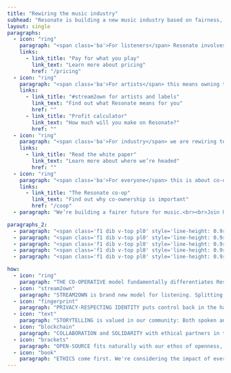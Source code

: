 ```yaml
---
title: "Rewiring the music industry"
subhead: "Resonate is building a new music industry based on fairness, transparency and cooperation."
layout: single
paragraphs:
  - icon: "ring"
    paragraph: "<span class='ba'>For listeners</span> Resonate involves owning something of real value in a digital economy. It’s also about a shift away ‘passive’ consumption, towards a new mode of discovering and engaging."
    links:
      - link_title: "Pay for what you play"
        link_text: "Learn more about pricing"
        href: "/pricing"
  - icon: "ring"
    paragraph: "<span class='ba'>For artists</span> this means owning their work, and owning their networks. Resonate is about fairness and control; we allow creators to set the terms on which to distribute their art."
    links:
      - link_title: "#stream2own for artists and labels"
        link_text: "Find out what Resonate means for you"
        href: ""
      - link_title: "Profit calculator"
        link_text: "How much will you make on Resonate?"
        href: ""
  - icon: "ring"
    paragraph: "<span class='ba'>For industry</span> we are rewiring terms of business, transforming an industry that’s currently based on exclusivity and inequity into one based on openness, transparency, and collaboration."
    links:
      - link_title: "Read the white paper"
        link_text: "Learn more about where we’re headed"
        href: ""
  - icon: "ring"
    paragraph: "<span class='ba'>For everyone</span> this is about co-owning a platform. We think that this one-member, one-vote system gives everyone a voice, and supports the community in a crucial way."
    links:
      - link_title: "The Resonate co-op"
        link_text: "Find out why co-ownership is important"
        href: "/coop"
  - paragraph: "We’re building a fairer future for music.<br><br>Join Us"

paragraphs_2:
  - paragraph: "<span class='f1 dib v-top pl0' style='line-height: 0.9rem'>&bull;</span>STREAMING services wield too much power over discovery, and “big pool” methods of splitting royalties are unfair. Music has been turned into content, and fans into passive listeners."
  - paragraph: "<span class='f1 dib v-top pl0' style='line-height: 0.9rem'>&bull;</span>INEQUITIES have been exacerbated. Power has been consolidated not in the hands of creators, but in those of dominant tech companies and major labels."
  - paragraph: "<span class='f1 dib v-top pl0' style='line-height: 0.9rem'>&bull;</span>INEFFICIENCIES plague the music industry and often lead to slow, inaccurate royalty payouts."
  - paragraph: "<span class='f1 dib v-top pl0' style='line-height: 0.9rem'>&bull;</span>PRIVACY is sorely lacking; fans often need to surrender personal information to stay informed."
  - paragraph: "<span class='f1 dib v-top pl0' style='line-height: 0.9rem'>&bull;</span>CONTROL is needed by all. Artists should have a say in how their music is distributed, listeners should have control over how their data is used."

how:
  - icon: "ring"
    paragraph: "THE CO-OPERATIVE model fundamentally differentiates Resonate from other services. A one-member, one-share, one-vote system brings democracy to the platform, and gives all members a voice."
  - icon: "stream2own"
    paragraph: "STREAM2OWN is brand new model for listening. Splitting the cost of a digital download into 9 plays, it enables artists to get paid per play, and fans to own music again."
  - icon: "fingerprint"
    paragraph: "PRIVACY-RESPECTING IDENTITY puts control back in the hands of users. Choose who your data is shared with and how; verify your identity without exposing sensitive information, or surveillance."
  - icon: "text"
    paragraph: "STORYTELLING is valued in our community: Both spoken and written word are rewarded in our ecosystem where micro-payments ensure that publishers have a source of revenue beyond ad-supported models."
  - icon: "blockchain"
    paragraph: "COLLABORATION and SOLIDARITY with ethical partners in the wider independent music ecosystem. Standards-based open API’s and transparency will win. Musicians don’t compete; they collaborate."
  - icon: "brackets"
    paragraph: "OPEN-SOURCE fits naturally with our ethos of openness, collaboration and transparency. We'll work with anyone that shares our values and mission."
  - icon: "book"
    paragraph: "ETHICS come first. We're considering the impact of everything that we do, from ensuring our operation is environmentally-friendly to making an effort to build an inclusive platform, globally, for communities disadvantaged by big streaming."
---
```

